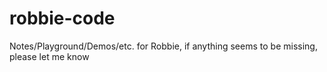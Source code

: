 # robbie-code
Notes/Playground/Demos/etc. for Robbie, if anything seems to be missing, please let me know
